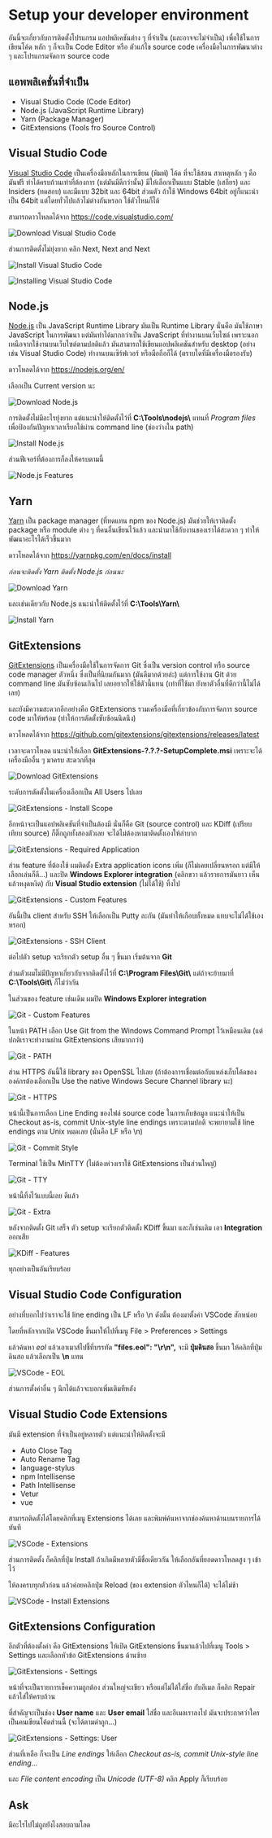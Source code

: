 # Setup your developer environment

อันนี้จะเกี่ยวกับการติดตั้งโปรแกรม แอปพลิเคชันต่าง ๆ ที่จำเป็น (และอาจจะไม่จำเป็น) เพื่อใช้ในการเขียนโค้ด 
หลัก ๆ ก็จะเป็น Code Editor หรือ ตัวแก้ไข source code เครื่องมือในการพัฒนาต่าง ๆ และโปรแกรมจัดการ source code

## แอพพลิเคชั่นที่จำเป็น

- Visual Studio Code (Code Editor)
- Node.js (JavaScript Runtime Library)
- Yarn (Package Manager)
- GitExtensions (Tools fro Source Control)

## Visual Studio Code

[Visual Studio Code](https://code.visualstudio.com/) เป็นเครื่องมือหลักในการเขียน (พิมพ์) โค้ด ที่จะใช้สอน สาเหตุหลัก ๆ คือ มันฟรี ทำได้ครบถ้วนเท่าที่ต้องการ (แต่มันมีดีกว่านั้น) 
มีให้เลือกเป็นแบบ Stable (เสถียร) และ Insiders (ทดสอบ) และมีแบบ 32bit และ 64bit 
ส่วนตัว ถ้าใช้ Windows 64bit อยู่ก็แนะนำเป็น 64bit แต่โดยทั่วไปแล้วไม่ต่างกันหรอก ใช้ตัวไหนก็ได้

สามารถดาวโหลดได้จาก <https://code.visualstudio.com/>

![Download Visual Studio Code](images/setup/vscode-download.png)

ส่วนการติดตั้งไม่ยุ่งยาก คลิก Next, Next and Next

![Install Visual Studio Code](images/setup/vscode-setup.png)

![Installing Visual Studio Code](images/setup/vscode-install.png)

## Node.js

[Node.js](https://nodejs.org/en/) เป็น JavaScript Runtime Library มันเป็น Runtime Library นั่นคือ มันใช้ภาษา JavaScript ในการพัฒนา 
แต่มันทำได้มากกว่าเป็น JavaScript ที่ทำงานบนเว็บไซต์ เพราะนอกเหนือจากใช้งานบนเว็บไซต์ตามปกติแล้ว 
มันสามารถใช้เขียนแอปพลิเคชันสำหรับ desktop (อย่างเช่น Visual Studio Code) ทำงานบนเซิร์ฟเวอร์ หรือมือถือก็ได้ (ตราบใดที่มีเครื่องมือรองรับ)

ดาวโหลดได้จาก <https://nodejs.org/en/>

เลือกเป็น Current version นะ

![Download Node.js](images/setup/nodejs-download.png)

การติดตั้งไม่มีอะไรยุ่งยาก แต่แนะนำให้ติดตั้งไว้ที่ **C:\Tools\nodejs\\** แทนที่ *Program files* เพื่อป้องกันปัญหาเวลาเรืยกใช้ผ่าน command line (ช่องว่างใน path)

![Install Node.js](images/setup/nodejs-location.png)

ส่วนฟีเจอร์ที่ต้องการก็ลงให้ครบตามนี้

![Node.js Features](images/setup/nodejs-custom.png)

## Yarn

[Yarn](https://yarnpkg.com/en/) เป็น package manager (ที่ทดแทน npm ของ Node.js) มันช่วยให้เราติดตั้ง package หรือ module ต่าง ๆ ที่คนอื่นเขียนไว้แล้ว และนำมาใช้กับงานของเราได้สะดวก ๆ 
ทำให้พัฒนาอะไรได้เร็วขึ้นมาก

ดาวโหลดได้จาก <https://yarnpkg.com/en/docs/install>

*ก่อนจะติดตั้ง Yarn ติดตั้ง Node.js ก่อนนะ*

![Download Yarn](images/setup/yarn-download.png)

และเช่นเดียวกับ Node.js แนะนำให้ติดตั้งไว้ที่ **C:\Tools\Yarn\\**

![Install Yarn](images/setup/yarn-location.png)

## GitExtensions

[GitExtensions](http://gitextensions.github.io/) เป็นเครื่องมือใช้ในการจัดการ Git ซึ่งเป็น version control หรือ source code manager ตัวหนึ่ง ซึ่งเป็นที่นิยมกันมาก (มันดีมากด้วยล่ะ) 
แต่การใช้งาน Git ด้วย command line มันซับซ้อนเกินไป เลยอยากให้ใช้ตัวนี้แทน (เท่าที่ใช้มา ยังหาตัวอื่นที่ดีกว่านี้ไม่ได้เลย)

และยังมีความสะดวกอีกอย่างคือ GitExtensions รวมเครื่องมือที่เกี่ยวข้องกับการจัดการ source code มาให้พร้อม (ทำให้การตัดตั้งซับซ้อนนิดนึง)

ดาวโหลดได้จาก <https://github.com/gitextensions/gitextensions/releases/latest>

เวลาจะดาวโหลด แนะนำให้เลือก **GitExtensions-?.?.?-SetupComplete.msi** เพราะจะได้เครื่องมืออื่น ๆ มาครบ สะดวกที่สุด

![Download GitExtensions](images/setup/gitx-download.png)

ระดับการตัดตั้งในเครื่องเลือกเป็น All Users ไปเลย

![GitExtensions - Install Scope](images/setup/gitx-inst-scope.png)

อีกหน้าจะเป็นแอปพลิเคชันที่จำเป็นต้องมี นั่นก็คือ Git (source control) และ KDiff (เปรียบเทียบ source) ก็ติ๊กถูกทั้งสองตัวเลย จะได้ไม่ต้องหามาติดตั้งเองให้ลำบาก

![GitExtensions - Required Application](images/setup/gitx-inst-required.png)

ส่วน feature ที่ต้องใช้ ผมติดตั้ง Extra application icons เพิ่ม (ก็ไม่เคยเปลี่ยนหรอก แต่มีให้เลือกเล่นก็ดี...) และปิด **Windows Explorer integration** (คลิกขวา แล้วรายการมันยาว เห็นแล้วหงุดหงิด) กับ **Visual Studio extension** (ไม่ได้ใช้) ทิ้งไป

![GitExtensions - Custom Features](images/setup/gitx-inst-custom.png)

อันนี้เป็น client สำหรับ SSH ให้เลือกเป็น Putty ละกัน (มันทำให้เกือบทั้งหมด แทบจะไม่ได้ใช้เองหรอก)

![GitExtensions - SSH Client](images/setup/gitx-inst-ssh.png)

ต่อไปตัว setup จะเรียกตัว setup อื่น ๆ ขึ้นมา เริ่มต้นจาก **Git**

ส่วนตัวผมไม่มีปัญหาเกี่ยวกับจากติดตั้งไว้ที่ **C:\Program Files\Git\\** แต่ถ้าจะย้ายมาที่ **C:\Tools\Git\\** ก็ไม่ว่ากัน

ในส่วนของ feature เช่นเดิม ผมปิด **Windows Explorer integration**

![Git - Custom Features](images/setup/git-custom.png)

ในหน้า PATH เลือก Use Git from the Windows Command Prompt ไว้เหมือนเดิม (แต่ปกติเราจะทำงานผ่าน GitExtensions เสียมากกว่า)

![Git - PATH](images/setup/git-path.png)

ส่วน HTTPS อันนี้ใช้ library ของ OpenSSL ไปเลย (ถ้าต้องการเชื่อมต่อกับแหล่งเก็บโค้ดขององค์กรต้องเลือกเป็น Use the native Windows Secure Channel library นะ)

![Git - HTTPS](images/setup/git-https.png)

หน้านี้เป็นการเลือก Line Ending ของไฟล์ source code ในการเก็บข้อมูล แนะนำให้เป็น Checkout as-is, commit Unix-style line endings เพราะตามปกติ จะพยายามใช้ line endings ตาม Unix หมดเลย (นั่นคือ LF หรือ \n)

![Git - Commit Style](images/setup/git-style.png)

Terminal ใช้เป็น MinTTY (ไม่ต้องห่วงเราใช้ GitExtensions เป็นส่วนใหญ่)

![Git - TTY](images/setup/git-tty.png)

หน้านี้ทิ้งไว้แบบนี้เลย ดีแล้ว

![Git - Extra](images/setup/git-extra.png)

หลังจากติดตั้ง Git เสร็จ ตัว setup จะเรียกตัวติดตั้ง KDiff ขึ้นมา และก็เช่นเดิม เอา **Integration** ออกเสีย

![KDiff - Features](images/setup/kdiff-custom.png)

ทุกอย่างเป็นอันเรียบร้อย

## Visual Studio Code Configuration

อย่างที่บอกไปว่าเราจะใช้ line ending เป็น LF หรือ \n ดังนั้น ต้องมาตั้งค่า VSCode สักหน่อย

โดยที่หลักจากเปิด VSCode ขึ้นมาให้ไปที่เมนู File > Preferences > Settings

แล้วค้นหา *eol* แล้วเอาเมาส์ไปชี้ที่บรรทัด **"files.eol": "\r\n",** จะมี **ปุ่มดินสอ** ขึ้นมา ให้คลิกที่ปุ่มดินสอ แล้วเลือกเป็น **\n** แทน

![VSCode - EOL](images/setup/vscode-set-eol.png)

ส่วนการตั้งค่าอื่น ๆ นึกได้แล้วจะบอกเพิ่มเติมทีหลัง

## Visual Studio Code Extensions

มันมี extension ที่จำเป็นอยู่หลายตัว แต่แนะนำให้ติดตั้งจะมี

- Auto Close Tag
- Auto Rename Tag
- language-stylus
- npm Intellisense
- Path Intellisense
- Vetur
- vue

สามารถติดตั้งได้โดยคลิกที่เมนู Extensions ได้เลย และพิมพ์ค้นหาจากช่องค้นหาด้านบนรายการได้ทันที

![VSCode - Extensions](images/setup/vscode-extensions.png)

ส่วนการติดตั้ง ก็คลิกที่ปุ่ม Install ถ้าเกิดมีหลายตัวมีชื่อเดียวกัน ให้เลือกอันที่ยอดดาวโหลดสูง ๆ เข้าไว้

ให้ลงครบทุกตัวก่อน แล้วค่อยคลิกปุ่ม Reload (ของ extension ตัวไหนก็ได้) จะได้ไม่ช้า

![VSCode - Install Extensions](images/setup/vscode-ext-install.png)


## GitExtensions Configuration

อีกตัวที่ต้องตั้งค่า คือ GitExtensions ให้เปิด GitExtensions ขึ้นมาแล้วไปที่เมนู Tools > Settings และเลือกหัวข้อ GitExtensions ด้านซ้าย

![GitExtensions - Settings](images/setup/gitx-setting.png)

หน้าที่จะเป็นรายการเช็คความถูกต้อง ส่วนใหญ่จะเขียว หรือแต่ไม่ได้ใส่ชื่อ กับอีเมล ก็คลิก Repair แล้วใส่ให้ครบถ้วน

ที่สำคัญจะเป็นช่อง **User name** และ **User email** ใส่ชื่อ และอีเมลเราลงไป มันจะประกาศว่าใครเป็นคนเขียนโค้ดส่วนนี้ (จะได้ตามด่าถูก...)

![GitExtensions - Settings: User](images/setup/gitx-setting-name.png)

ส่วนที่เหลือ ก็จะเป็น *Line endings* ให้เลือก *Checkout as-is, commit Unix-style line ending...*

และ *File content encoding* เป็น *Unicode (UTF-8)* คลิก Apply ก็เรียบร้อย

## Ask

มีอะไรไปไม่ถูกยังไงสอบถามโลด